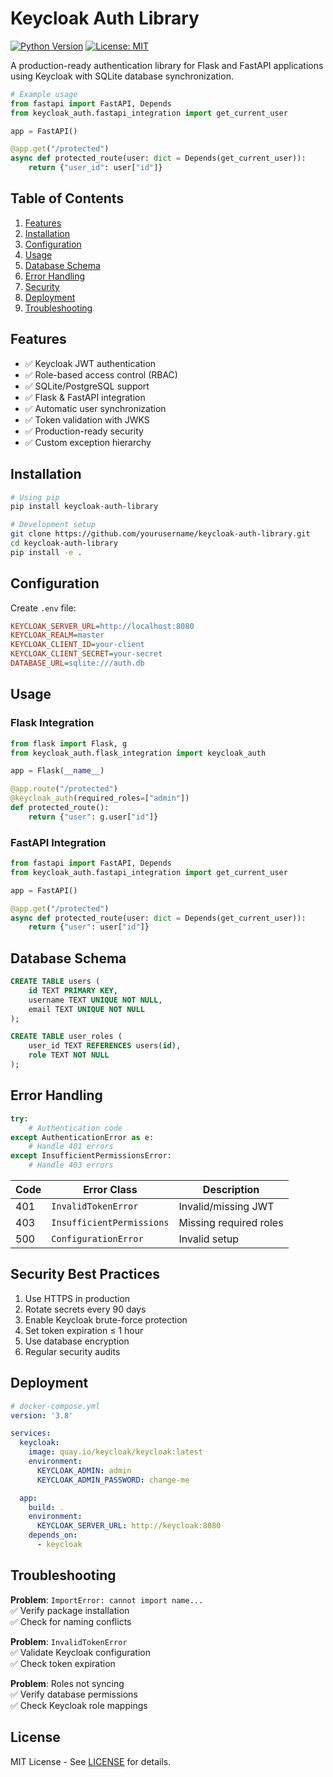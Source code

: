 # Keycloak Auth Library

[![Python Version](https://img.shields.io/badge/python-3.8%2B-blue)](https://python.org)
[![License: MIT](https://img.shields.io/badge/License-MIT-yellow.svg)](https://opensource.org/licenses/MIT)

A production-ready authentication library for Flask and FastAPI applications using Keycloak with SQLite database synchronization.

```python
# Example usage
from fastapi import FastAPI, Depends
from keycloak_auth.fastapi_integration import get_current_user

app = FastAPI()

@app.get("/protected")
async def protected_route(user: dict = Depends(get_current_user)):
    return {"user_id": user["id"]}
```

## Table of Contents
1. [Features](#features)
2. [Installation](#installation)
3. [Configuration](#configuration)
4. [Usage](#usage)
5. [Database Schema](#database-schema)
6. [Error Handling](#error-handling)
7. [Security](#security-best-practices)
8. [Deployment](#deployment)
9. [Troubleshooting](#troubleshooting)

## Features <a name="features"></a>
- ✅ Keycloak JWT authentication
- ✅ Role-based access control (RBAC)
- ✅ SQLite/PostgreSQL support
- ✅ Flask & FastAPI integration
- ✅ Automatic user synchronization
- ✅ Token validation with JWKS
- ✅ Production-ready security
- ✅ Custom exception hierarchy

## Installation <a name="installation"></a>
```bash
# Using pip
pip install keycloak-auth-library

# Development setup
git clone https://github.com/yourusername/keycloak-auth-library.git
cd keycloak-auth-library
pip install -e .
```

## Configuration <a name="configuration"></a>
Create `.env` file:
```ini
KEYCLOAK_SERVER_URL=http://localhost:8080
KEYCLOAK_REALM=master
KEYCLOAK_CLIENT_ID=your-client
KEYCLOAK_CLIENT_SECRET=your-secret
DATABASE_URL=sqlite:///auth.db
```

## Usage <a name="usage"></a>

### Flask Integration
```python
from flask import Flask, g
from keycloak_auth.flask_integration import keycloak_auth

app = Flask(__name__)

@app.route("/protected")
@keycloak_auth(required_roles=["admin"])
def protected_route():
    return {"user": g.user["id"]}
```

### FastAPI Integration
```python
from fastapi import FastAPI, Depends
from keycloak_auth.fastapi_integration import get_current_user

app = FastAPI()

@app.get("/protected")
async def protected_route(user: dict = Depends(get_current_user)):
    return {"user": user["id"]}
```

## Database Schema <a name="database-schema"></a>
```sql
CREATE TABLE users (
    id TEXT PRIMARY KEY,
    username TEXT UNIQUE NOT NULL,
    email TEXT UNIQUE NOT NULL
);

CREATE TABLE user_roles (
    user_id TEXT REFERENCES users(id),
    role TEXT NOT NULL
);
```

## Error Handling <a name="error-handling"></a>
```python
try:
    # Authentication code
except AuthenticationError as e:
    # Handle 401 errors
except InsufficientPermissionsError:
    # Handle 403 errors
```

| Code | Error Class                 | Description                  |
|------|-----------------------------|------------------------------|
| 401  | `InvalidTokenError`         | Invalid/missing JWT          |
| 403  | `InsufficientPermissions`   | Missing required roles       |
| 500  | `ConfigurationError`        | Invalid setup                |

## Security Best Practices <a name="security-best-practices"></a>
1. Use HTTPS in production
2. Rotate secrets every 90 days
3. Enable Keycloak brute-force protection
4. Set token expiration ≤ 1 hour
5. Use database encryption
6. Regular security audits

## Deployment <a name="deployment"></a>
```yaml
# docker-compose.yml
version: '3.8'

services:
  keycloak:
    image: quay.io/keycloak/keycloak:latest
    environment:
      KEYCLOAK_ADMIN: admin
      KEYCLOAK_ADMIN_PASSWORD: change-me

  app:
    build: .
    environment:
      KEYCLOAK_SERVER_URL: http://keycloak:8080
    depends_on:
      - keycloak
```

## Troubleshooting <a name="troubleshooting"></a>
**Problem**: `ImportError: cannot import name...`  
✅ Verify package installation  
✅ Check for naming conflicts  

**Problem**: `InvalidTokenError`  
✅ Validate Keycloak configuration  
✅ Check token expiration  

**Problem**: Roles not syncing  
✅ Verify database permissions  
✅ Check Keycloak role mappings  

## License
MIT License - See [LICENSE](LICENSE) for details.